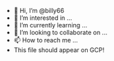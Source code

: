 - 👋 Hi, I’m @billy66
- 👀 I’m interested in ...
- 🌱 I’m currently learning ...
- 💞️ I’m looking to collaborate on ...
- 📫 How to reach me ...
- This file should appear on GCP!

<!---
billy66/billy66 is a ✨ special ✨ repository because its `README.md` (this file) appears on your GitHub profile.
You can click the Preview link to take a look at your changes.



--->
